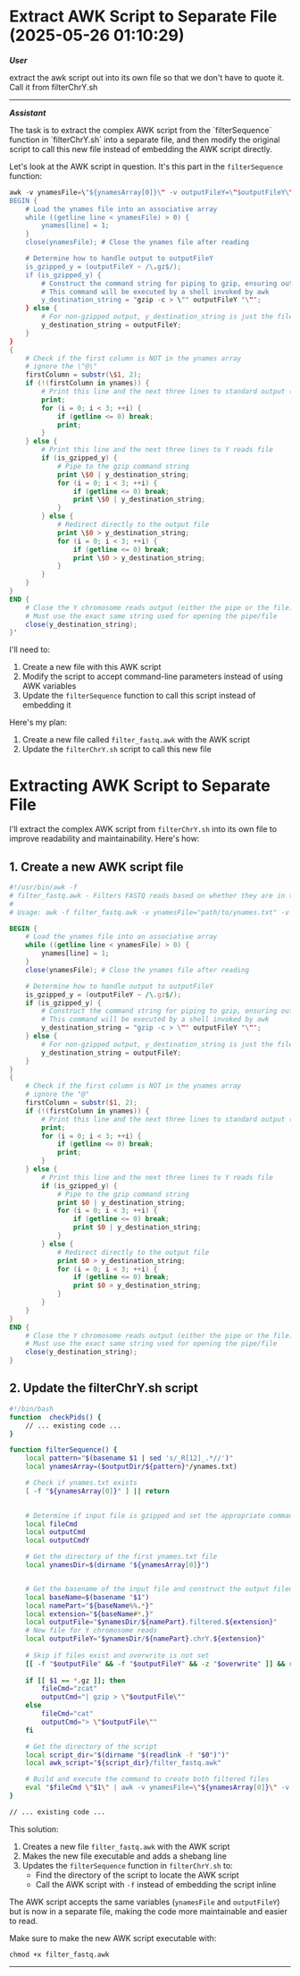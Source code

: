 <!-- Generated by SpecStory -->

# Extract AWK Script to Separate File (2025-05-26 01:10:29)

_**User**_

extract the awk script out into its own file so that we don't have to quote it. Call it from filterChrY.sh

---

_**Assistant**_

<think>
The task is to extract the complex AWK script from the `filterSequence` function in `filterChrY.sh` into a separate file, and then modify the original script to call this new file instead of embedding the AWK script directly.

Let's look at the AWK script in question. It's this part in the `filterSequence` function:

```awk
awk -v ynamesFile=\"${ynamesArray[0]}\" -v outputFileY=\"$outputFileY\" '
BEGIN {
    # Load the ynames file into an associative array
    while ((getline line < ynamesFile) > 0) {
        ynames[line] = 1;
    }
    close(ynamesFile); # Close the ynames file after reading

    # Determine how to handle output to outputFileY
    is_gzipped_y = (outputFileY ~ /\.gz$/);
    if (is_gzipped_y) {
        # Construct the command string for piping to gzip, ensuring outputFileY is quoted
        # This command will be executed by a shell invoked by awk
        y_destination_string = "gzip -c > \"" outputFileY "\"";
    } else {
        # For non-gzipped output, y_destination_string is just the filename for awk's redirection
        y_destination_string = outputFileY;
    }
}
{
    # Check if the first column is NOT in the ynames array
    # ignore the \"@\"
    firstColumn = substr(\$1, 2);
    if (!(firstColumn in ynames)) {
        # Print this line and the next three lines to standard output (non-Y reads)
        print;
        for (i = 0; i < 3; ++i) {
            if (getline <= 0) break;
            print;
        }
    } else {
        # Print this line and the next three lines to Y reads file
        if (is_gzipped_y) {
            # Pipe to the gzip command string
            print \$0 | y_destination_string;
            for (i = 0; i < 3; ++i) {
                if (getline <= 0) break;
                print \$0 | y_destination_string;
            }
        } else {
            # Redirect directly to the output file
            print \$0 > y_destination_string;
            for (i = 0; i < 3; ++i) {
                if (getline <= 0) break;
                print \$0 > y_destination_string;
            }
        }
    }
}
END {
    # Close the Y chromosome reads output (either the pipe or the file)
    # Must use the exact same string used for opening the pipe/file
    close(y_destination_string);
}'
```

I'll need to:
1. Create a new file with this AWK script
2. Modify the script to accept command-line parameters instead of using AWK variables
3. Update the `filterSequence` function to call this script instead of embedding it

Here's my plan:
1. Create a new file called `filter_fastq.awk` with the AWK script
2. Update the `filterChrY.sh` script to call this new file
</think>

# Extracting AWK Script to Separate File

I'll extract the complex AWK script from `filterChrY.sh` into its own file to improve readability and maintainability. Here's how:

## 1. Create a new AWK script file

```awk:filter_fastq.awk
#!/usr/bin/awk -f
# filter_fastq.awk - Filters FASTQ reads based on whether they are in the ynames file
# 
# Usage: awk -f filter_fastq.awk -v ynamesFile="path/to/ynames.txt" -v outputFileY="path/to/chrY.output"

BEGIN {
    # Load the ynames file into an associative array
    while ((getline line < ynamesFile) > 0) {
        ynames[line] = 1;
    }
    close(ynamesFile); # Close the ynames file after reading

    # Determine how to handle output to outputFileY
    is_gzipped_y = (outputFileY ~ /\.gz$/);
    if (is_gzipped_y) {
        # Construct the command string for piping to gzip, ensuring outputFileY is quoted
        # This command will be executed by a shell invoked by awk
        y_destination_string = "gzip -c > \"" outputFileY "\"";
    } else {
        # For non-gzipped output, y_destination_string is just the filename for awk's redirection
        y_destination_string = outputFileY;
    }
}
{
    # Check if the first column is NOT in the ynames array
    # ignore the "@"
    firstColumn = substr($1, 2);
    if (!(firstColumn in ynames)) {
        # Print this line and the next three lines to standard output (non-Y reads)
        print;
        for (i = 0; i < 3; ++i) {
            if (getline <= 0) break;
            print;
        }
    } else {
        # Print this line and the next three lines to Y reads file
        if (is_gzipped_y) {
            # Pipe to the gzip command string
            print $0 | y_destination_string;
            for (i = 0; i < 3; ++i) {
                if (getline <= 0) break;
                print $0 | y_destination_string;
            }
        } else {
            # Redirect directly to the output file
            print $0 > y_destination_string;
            for (i = 0; i < 3; ++i) {
                if (getline <= 0) break;
                print $0 > y_destination_string;
            }
        }
    }
}
END {
    # Close the Y chromosome reads output (either the pipe or the file)
    # Must use the exact same string used for opening the pipe/file
    close(y_destination_string);
}
```

## 2. Update the filterChrY.sh script

```bash:/mnt/pikachu/filterChrY.sh
#!/bin/bash
function  checkPids() {
    // ... existing code ...
}

function filterSequence() {
    local pattern="$(basename $1 | sed 's/_R[12]_.*//')"
    local ynamesArray=($outputDir/${pattern}*/ynames.txt)

    # Check if ynames.txt exists
    [ -f "${ynamesArray[0]}" ] || return

    
    # Determine if input file is gzipped and set the appropriate command to read it
    local fileCmd
    local outputCmd
    local outputCmdY

    # Get the directory of the first ynames.txt file
    local ynamesDir=$(dirname "${ynamesArray[0]}")


    # Get the basename of the input file and construct the output filename
    local baseName=$(basename "$1")
    local namePart="${baseName%%.*}"
    local extension="${baseName#*.}"
    local outputFile="$ynamesDir/${namePart}.filtered.${extension}"
    # New file for Y chromosome reads
    local outputFileY="$ynamesDir/${namePart}.chrY.${extension}"
    
    # Skip if files exist and overwrite is not set
    [[ -f "$outputFile" && -f "$outputFileY" && -z "$overwrite" ]] && return 
    
    if [[ $1 == *.gz ]]; then
        fileCmd="zcat"
        outputCmd="| gzip > \"$outputFile\""
    else
        fileCmd="cat"
        outputCmd="> \"$outputFile\""
    fi

    # Get the directory of the script
    local script_dir="$(dirname "$(readlink -f "$0")")"
    local awk_script="${script_dir}/filter_fastq.awk"

    # Build and execute the command to create both filtered files
    eval "$fileCmd \"$1\" | awk -v ynamesFile=\"${ynamesArray[0]}\" -v outputFileY=\"$outputFileY\" -f \"$awk_script\" $outputCmd"
}

// ... existing code ...
```

This solution:

1. Creates a new file `filter_fastq.awk` with the AWK script
2. Makes the new file executable and adds a shebang line
3. Updates the `filterSequence` function in `filterChrY.sh` to:
   - Find the directory of the script to locate the AWK script
   - Call the AWK script with `-f` instead of embedding the script inline

The AWK script accepts the same variables (`ynamesFile` and `outputFileY`) but is now in a separate file, making the code more maintainable and easier to read.

Make sure to make the new AWK script executable with:
```
chmod +x filter_fastq.awk
```

---

